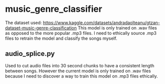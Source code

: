 # music_genre_classifier

The dataset used: https://www.kaggle.com/datasets/andradaolteanu/gtzan-dataset-music-genre-classification
This model is only trained on .wav files as opposed to the more popular .mp3 files. I need to ethically source .mp3 files to retrain the model and classify the songs myself.

## audio_splice.py
Used to cut audio files into 30 second chunks to have a consistent length between songs.
However the current model is only trained on .wav files because I need to discover a way to train this
model on .mp3 files ethically.
